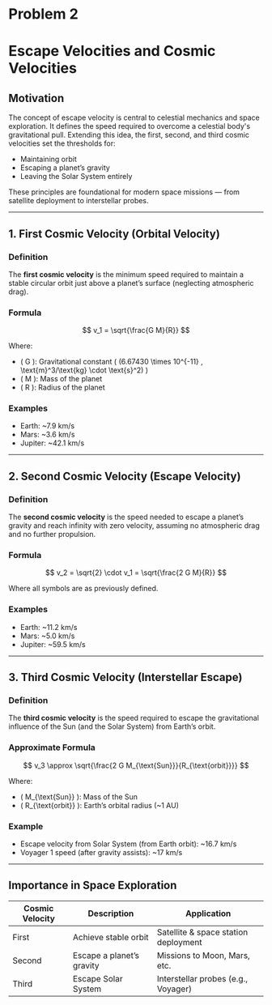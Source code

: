 # Problem 2
# Escape Velocities and Cosmic Velocities

## Motivation

The concept of escape velocity is central to celestial mechanics and space exploration. It defines the speed required to overcome a celestial body's gravitational pull. Extending this idea, the first, second, and third cosmic velocities set the thresholds for:

- Maintaining orbit
- Escaping a planet’s gravity
- Leaving the Solar System entirely

These principles are foundational for modern space missions — from satellite deployment to interstellar probes.

---

## 1. First Cosmic Velocity (Orbital Velocity)

### Definition

The **first cosmic velocity** is the minimum speed required to maintain a stable circular orbit just above a planet’s surface (neglecting atmospheric drag).

### Formula

$$
v_1 = \sqrt{\frac{G M}{R}}
$$

Where:
- \( G \): Gravitational constant \( (6.67430 \times 10^{-11} \, \text{m}^3/\text{kg} \cdot \text{s}^2) \)
- \( M \): Mass of the planet
- \( R \): Radius of the planet

### Examples

- Earth: ~7.9 km/s  
- Mars: ~3.6 km/s  
- Jupiter: ~42.1 km/s

---

## 2. Second Cosmic Velocity (Escape Velocity)

### Definition

The **second cosmic velocity** is the speed needed to escape a planet’s gravity and reach infinity with zero velocity, assuming no atmospheric drag and no further propulsion.

### Formula

$$
v_2 = \sqrt{2} \cdot v_1 = \sqrt{\frac{2 G M}{R}}
$$

Where all symbols are as previously defined.

### Examples

- Earth: ~11.2 km/s  
- Mars: ~5.0 km/s  
- Jupiter: ~59.5 km/s

---

## 3. Third Cosmic Velocity (Interstellar Escape)

### Definition

The **third cosmic velocity** is the speed required to escape the gravitational influence of the Sun (and the Solar System) from Earth’s orbit.

### Approximate Formula

$$
v_3 \approx \sqrt{\frac{2 G M_{\text{Sun}}}{R_{\text{orbit}}}}
$$

Where:
- \( M_{\text{Sun}} \): Mass of the Sun  
- \( R_{\text{orbit}} \): Earth’s orbital radius (~1 AU)

### Example

- Escape velocity from Solar System (from Earth orbit): ~16.7 km/s  
- Voyager 1 speed (after gravity assists): ~17 km/s

---

## Importance in Space Exploration

| Cosmic Velocity | Description                                | Application                            |
|-----------------|--------------------------------------------|----------------------------------------|
| First           | Achieve stable orbit                       | Satellite & space station deployment   |
| Second          | Escape a planet’s gravity                  | Missions to Moon, Mars, etc.           |
| Third           | Escape Solar System                        | Interstellar probes (e.g., Voyager)    |

